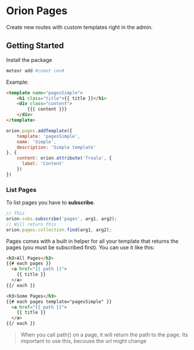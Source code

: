 Orion Pages
===========

Create new routes with custom templates right in the admin.

## Getting Started

Install the package

```sh
meteor add #comet cms#
```


Example:

```html
<template name="pagesSimple">
	<h1 class="title">{{ title }}</h1>
	<div class="content">
		{{{ content }}}
	</div>
</template>
```
```js
orion.pages.addTemplate({
	template: 'pagesSimple', 
	name: 'Simple',
	description: 'Simple template'
}, {
	content: orion.attribute('froala', {
	  label: 'Content'
	})
})
```

### List Pages

To list pages you have to **subscribe**.

```js
// This
orion.subs.subscribe('pages', arg1, arg2);
// Will return this
orion.pages.collection.find(arg1, arg2);
```

Pages comes with a built in helper for all your template that
returns the pages (you must be subscribed first). 
You can use it like this:

```html
<h3>All Pages</h3>
{{# each pages }}
  <a href="{{ path }}">
    {{ title }}
  </a>
{{/ each }}

<h3>Some Pages</h3>
{{# each pages template="pagesSimple" }}
  <a href="{{ path }}">
    {{ title }}
  </a>
{{/ each }}
```

> When you call path() on a page, it will return the path to the page. Its important to use this, becouse the url might change
